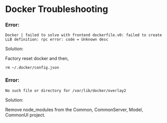 # Docker Troubleshooting

### Error:

```
Docker | failed to solve with frontend dockerfile.v0: failed to create LLB definition: rpc error: code = Unknown desc
```

Solution:

Factory reset docker and then,

```
rm ~/.docker/config.json
```

### Error:

```
No such file or directory for /var/lib/docker/overlay2
```

Solution:

Remove node_modules from the Common, CommonServer, Model, CommonUI project.
